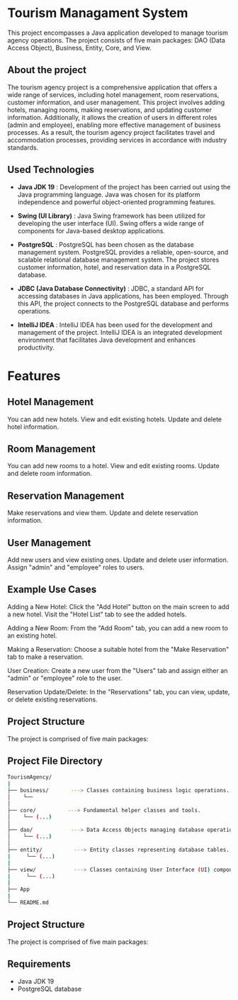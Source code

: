 # Tourism Managament System
This project encompasses a Java application developed to manage tourism agency operations. The project consists of five main packages: DAO (Data Access Object), Business, Entity, Core, and View.

## About the project
The tourism agency project is a comprehensive application that offers a wide range of services, including hotel management, room reservations, customer information, and user management. This project involves adding hotels, managing rooms, making reservations, and updating customer information. Additionally, it allows the creation of users in different roles (admin and employee), enabling more effective management of business processes. As a result, the tourism agency project facilitates travel and accommodation processes, providing services in accordance with industry standards.


## Used Technologies

- __Java JDK 19__ :
  Development of the project has been carried out using the Java programming language. Java was chosen for its platform independence and powerful object-oriented programming features.

- __Swing (UI Library)__ :
 Java Swing framework has been utilized for developing the user interface (UI). Swing offers a wide range of components for Java-based desktop applications.

- __PostgreSQL__ :
 PostgreSQL has been chosen as the database management system. PostgreSQL provides a reliable, open-source, and scalable relational database management system. The project stores customer information, hotel, and reservation data in a PostgreSQL database.

- __JDBC (Java Database Connectivity)__ :
 JDBC, a standard API for accessing databases in Java applications, has been employed. Through this API, the project connects to the PostgreSQL database and performs operations.

- __IntelliJ IDEA__ :
IntelliJ IDEA has been used for the development and management of the project. IntelliJ IDEA is an integrated development environment that facilitates Java development and enhances productivity.


# Features

## Hotel Management
You can add new hotels.
View and edit existing hotels.
Update and delete hotel information.
## Room Management
You can add new rooms to a hotel.
View and edit existing rooms.
Update and delete room information.
## Reservation Management
Make reservations and view them.
Update and delete reservation information.
## User Management
Add new users and view existing ones.
Update and delete user information.
Assign "admin" and "employee" roles to users.

## Example Use Cases
Adding a New Hotel: Click the "Add Hotel" button on the main screen to add a new hotel. Visit the "Hotel List" tab to see the added hotels.

Adding a New Room: From the "Add Room" tab, you can add a new room to an existing hotel.

Making a Reservation: Choose a suitable hotel from the "Make Reservation" tab to make a reservation.

User Creation: Create a new user from the "Users" tab and assign either an "admin" or "employee" role to the user.

Reservation Update/Delete: In the "Reservations" tab, you can view, update, or delete existing reservations.

## Project Structure
The project is comprised of five main packages:

## Project File Directory
  ```sh 
TourismAgency/
|
├── business/       ---> Classes containing business logic operations.
│    └──
│ 
├── core/          ---> Fundamental helper classes and tools.
│    └── (...)
│
├── dao/            ---> Data Access Objects managing database operations.
│    └── (...)
│
├── entity/          ---> Entity classes representing database tables.
|     └── (...)
|
├── view/            ---> Classes containing User Interface (UI) components
|     └── (...)
|
├── App
|
└── README.md
   ````

## Project Structure
The project is comprised of five main packages:

## Requirements
- Java JDK 19
- PostgreSQL database
